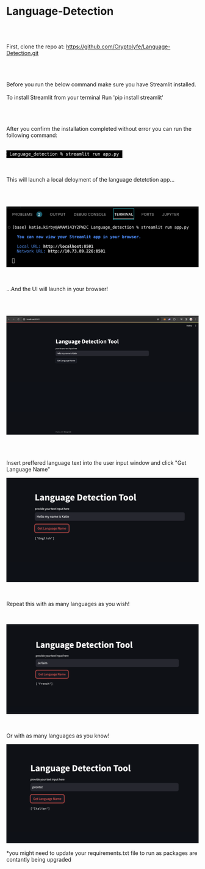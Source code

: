 # Language-Detection
<br>
<br> 

First, clone the repo at: https://github.com/Cryptolyfe/Language-Detection.git

<br>
<br>
<br> 
Before you run the below command make sure you have Streamlit installed.
<br>
<br> 
To install Streamlit from your terminal
Run 'pip install streamlit' 
<br>
<br> 
<br>
<br>

After you confirm the installation completed without error you can run the following command:
<br>
<br> 

![krbylogo](media/photo1.png)

<br> 

This will launch a local deloyment of the language detetction app...

<br>
<br>

![krbylogo](media/photo2.png)

<br>

...And the UI will launch in your browser!

<br>
<br> 

![krbylogo](media/photo3.png)

<br>
<br> 

Insert preffered language text into the user input window and click "Get Language Name"

![krbylogo](media/photo4.png)

<br> 

Repeat this with as many languages as you wish!

<br>

![krbylogo](media/photo5.png)

<br>

Or with as many languages as you know!

![krbylogo](media/photo6.png)

*you might need to update your requirements.txt file to run as packages are contantly being upgraded

